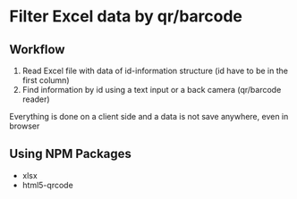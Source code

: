 # Filter Excel data by qr/barcode

## Workflow

1. Read Excel file with data of id-information structure (id have to be in the first column)
2. Find information by id using a text input or a back camera (qr/barcode reader)

Everything is done on a client side and a data is not save anywhere, even in browser

## Using NPM Packages

- xlsx
- html5-qrcode
